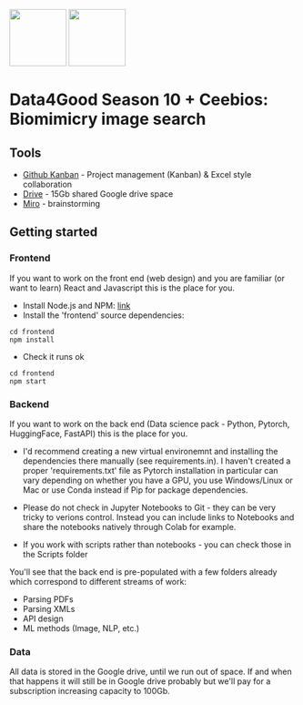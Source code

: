 <p float="left">
<img src="https://dataforgood.fr/img/logo-dfg-new2.png" height="100" width="100" >
<img src="https://www.bing.com/th?id=AMMS_S_d6202e39-67f1-0881-9ed2-84dccd24401c&w=110&h=110&c=7&rs=1&qlt=95&pcl=f9f9f9&o=6&cdv=1&dpr=1.12&pid=16.1g" height="100" width="100" >
</p>

# Data4Good Season 10 + Ceebios: Biomimicry image search


## Tools
* [Github Kanban](https://github.com/ceebios/d4g-season-10/projects/1) - Project management (Kanban) & Excel style collaboration
* [Drive](https://drive.google.com/drive/folders/1Cuofzm6OMu10irDNZYLIq_-9LQYiMp7p?usp=sharing) - 15Gb shared Google drive space
* [Miro](https://miro.com/app/board/uXjVOEkuccY=/?invite_link_id=929630349930) - brainstorming

## Getting started

### Frontend
If you want to work on the front end (web design) and you are familiar (or want to learn)  React and Javascript this is the place for you.
* Install Node.js and NPM: [link](https://docs.npmjs.com/downloading-and-installing-node-js-and-npm)
* Install the 'frontend' source dependencies:
```
cd frontend
npm install
```
* Check it runs ok
```
cd frontend
npm start
```

### Backend
If you want to work on the back end (Data science pack - Python, Pytorch, HuggingFace, FastAPI) this is the place for you.

* I'd recommend creating a new virtual environemnt and installing the dependencies there manually (see requirements.in). I haven't created a proper 'requirements.txt' file as Pytorch installation in particular can vary depending on whether you have a GPU, you use Windows/Linux or Mac or use Conda instead if Pip for package dependencies.

* Please do not check in Jupyter Notebooks to Git - they can be very tricky to verions control. Instead you can include links to Notebooks and share the notebooks natively through Colab for example.

* If you work with scripts rather than notebooks - you can check those in the Scripts folder

You'll see that the back end is pre-populated with a few folders already which correspond to different streams of work:
* Parsing PDFs
* Parsing XMLs
* API design
* ML methods (Image, NLP, etc.)

### Data
All data is stored in the Google drive, until we run out of space. If and when that happens it will still be in Google drive probably but we'll pay for a subscription increasing capacity to 100Gb.

